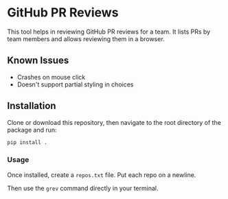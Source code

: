 # GitHub PR Reviews

This tool helps in reviewing GitHub PR reviews for a team. It lists PRs by team members and allows reviewing them in a browser.

## Known Issues

- Crashes on mouse click
- Doesn't support partial styling in choices


## Installation

Clone or download this repository, then navigate to the root directory of the package and run:

```bash
pip install .
```


### Usage

Once installed, create a `repos.txt` file. Put each repo on a newline.

Then use the `grev` command directly in your terminal.

